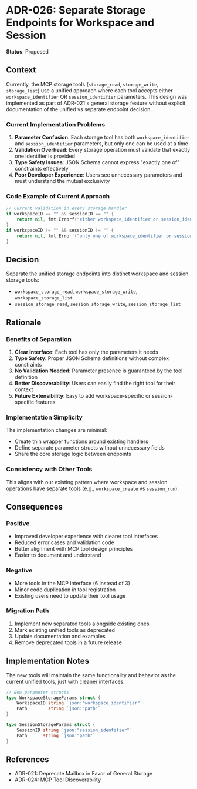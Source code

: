 # ADR-026: Separate Storage Endpoints for Workspace and Session

**Status**: Proposed

## Context

Currently, the MCP storage tools (`storage_read`, `storage_write`, `storage_list`) use a unified approach where each tool accepts either `workspace_identifier` OR `session_identifier` parameters. This design was implemented as part of ADR-021's general storage feature without explicit documentation of the unified vs separate endpoint decision.

### Current Implementation Problems

1. **Parameter Confusion**: Each storage tool has both `workspace_identifier` and `session_identifier` parameters, but only one can be used at a time
2. **Validation Overhead**: Every storage operation must validate that exactly one identifier is provided
3. **Type Safety Issues**: JSON Schema cannot express "exactly one of" constraints effectively
4. **Poor Developer Experience**: Users see unnecessary parameters and must understand the mutual exclusivity

### Code Example of Current Approach

```go
// Current validation in every storage handler
if workspaceID == "" && sessionID == "" {
    return nil, fmt.Errorf("either workspace_identifier or session_identifier must be provided")
}
if workspaceID != "" && sessionID != "" {
    return nil, fmt.Errorf("only one of workspace_identifier or session_identifier should be provided")
}
```

## Decision

Separate the unified storage endpoints into distinct workspace and session storage tools:

- `workspace_storage_read`, `workspace_storage_write`, `workspace_storage_list`
- `session_storage_read`, `session_storage_write`, `session_storage_list`

## Rationale

### Benefits of Separation

1. **Clear Interface**: Each tool has only the parameters it needs
2. **Type Safety**: Proper JSON Schema definitions without complex constraints
3. **No Validation Needed**: Parameter presence is guaranteed by the tool definition
4. **Better Discoverability**: Users can easily find the right tool for their context
5. **Future Extensibility**: Easy to add workspace-specific or session-specific features

### Implementation Simplicity

The implementation changes are minimal:
- Create thin wrapper functions around existing handlers
- Define separate parameter structs without unnecessary fields
- Share the core storage logic between endpoints

### Consistency with Other Tools

This aligns with our existing pattern where workspace and session operations have separate tools (e.g., `workspace_create` vs `session_run`).

## Consequences

### Positive

- Improved developer experience with clearer tool interfaces
- Reduced error cases and validation code
- Better alignment with MCP tool design principles
- Easier to document and understand

### Negative

- More tools in the MCP interface (6 instead of 3)
- Minor code duplication in tool registration
- Existing users need to update their tool usage

### Migration Path

1. Implement new separated tools alongside existing ones
2. Mark existing unified tools as deprecated
3. Update documentation and examples
4. Remove deprecated tools in a future release

## Implementation Notes

The new tools will maintain the same functionality and behavior as the current unified tools, just with cleaner interfaces:

```go
// New parameter structs
type WorkspaceStorageParams struct {
    WorkspaceID string `json:"workspace_identifier"`
    Path        string `json:"path"`
}

type SessionStorageParams struct {
    SessionID string `json:"session_identifier"`
    Path      string `json:"path"`
}
```

## References

- ADR-021: Deprecate Mailbox in Favor of General Storage
- ADR-024: MCP Tool Discoverability
